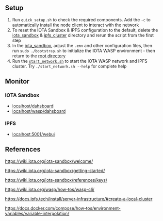 ## Setup
1. Run `quick_setup.sh` to check the required components. Add the `-c` to automatically install the node client to interact with the network
2. To reset the IOTA Sandbox & IPFS configuration to the default, delete the [iota_sandbox](./iota_sandbox/) & [ipfs_cluster](./ipfs_cluster) directory and rerun the script from the first step
3. In the [iota_sandbox](./iota_sandbox/), adjust the `.env` and other configuration files, then run `sudo ./bootstrap.sh` to initialize the IOTA WASP environment - then return to the [root directory](./)
4. Run the [`start_network.sh`](./start_network.sh) to start the IOTA WASP network and IPFS cluster. Try `./start_network.sh --help` for complete help

## Monitor
### IOTA Sandbox
- [localhost/dahsboard](localhost/dahsboard)
- [localhost/wasp/dahsboard](localhost/wasp/dahsboard)

### IPFS
- [localhost:5001/webui](localhost:5001/webui)

## References
https://wiki.iota.org/iota-sandbox/welcome/

https://wiki.iota.org/iota-sandbox/getting-started/

https://wiki.iota.org/iota-sandbox/references/keys/

https://wiki.iota.org/wasp/how-tos/wasp-cli/

https://docs.ipfs.tech/install/server-infrastructure/#create-a-local-cluster

https://docs.docker.com/compose/how-tos/environment-variables/variable-interpolation/